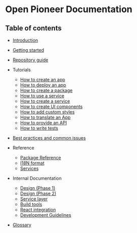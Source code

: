 # Open Pioneer Documentation

## Table of contents

-   [Introduction](./Introduction.md)
-   [Getting started](./GettingStarted.md)
-   [Repository guide](./RepositoryGuide.md)

-   Tutorials

    -   [How to create an app](./tutorials/HowToCreateAnApp.md)
    -   [How to deploy an app](./tutorials/HowToDeployAnApp.md)
    -   [How to create a package](./tutorials/HowToCreateAPackage.md)
    -   [How to use a service](./tutorials/HowToUseAService.md)
    -   [How to create a service](./tutorials/HowToCreateAService.md)
    -   [How to create UI components](./tutorials/HowToCreateUiComponents.md)
    -   [How to add custom styles](./tutorials/HowToAddCustomStyles.md)
    -   [How to translate an App](./tutorials/HowToTranslateAnApp.md)
    -   [How to provide an API](./tutorials/HowToProvideAnAPI.md)
    -   [How to write tests](./tutorials/HowToWriteTests.md)

-   [Best practices and common issues](./BestPractices.md)

-   Reference

    -   [Package Reference](./reference/Package.md)
    -   [I18N format](./reference/I18nFormat.md)
    -   [Services](./reference/Services.md)

-   Internal Documentation

    -   [Design (Phase 1)](./internals/Design_Phase1.md)
    -   [Design (Phase 2)](./internals/Design_Phase2.md)
    -   [Service layer](./internals/ServiceLayer.md)
    -   [Build tools](./internals/BuildTools.md)
    -   [React integration](./internals/ReactIntegration.md)
    -   [Development Guidelines](./internals/Guidelines.md)

-   [Glossary](./Glossary.md)
